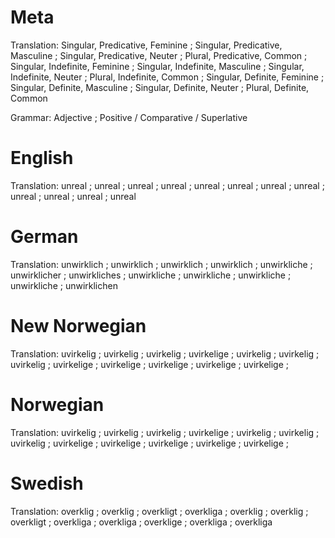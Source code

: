 Meta
====

Translation: Singular, Predicative, Feminine ; Singular, Predicative, Masculine ; Singular, Predicative, Neuter ; Plural, Predicative, Common ;
             Singular, Indefinite, Feminine  ; Singular, Indefinite, Masculine  ; Singular, Indefinite, Neuter  ; Plural, Indefinite, Common  ;
             Singular, Definite, Feminine    ; Singular, Definite, Masculine    ; Singular, Definite, Neuter    ; Plural, Definite, Common

Grammar:     Adjective ; Positive / Comparative / Superlative



English
=======

Translation: unreal ; unreal ; unreal ; unreal ;
             unreal ; unreal ; unreal ; unreal ;
             unreal ; unreal ; unreal ; unreal



German
======

Translation: unwirklich  ; unwirklich   ; unwirklich   ; unwirklich   ;
             unwirkliche ; unwirklicher ; unwirkliches ; unwirkliche  ;
             unwirkliche ; unwirkliche  ; unwirkliche  ; unwirklichen



New Norwegian
=============

Translation: uvirkelig  ; uvirkelig  ; uvirkelig  ; uvirkelige ;
             uvirkelig  ; uvirkelig  ; uvirkelig  ; uvirkelige ;
             uvirkelige ; uvirkelige ; uvirkelige ; uvirkelige ;



Norwegian
=========

Translation: uvirkelig  ; uvirkelig  ; uvirkelig  ; uvirkelige ;
             uvirkelig  ; uvirkelig  ; uvirkelig  ; uvirkelige ;
             uvirkelige ; uvirkelige ; uvirkelige ; uvirkelige ;



Swedish
=======

Translation: overklig  ; overklig  ; overkligt ; overkliga ;
             overklig  ; overklig  ; overkligt ; overkliga ;
             overkliga ; overklige ; overkliga ; overkliga
